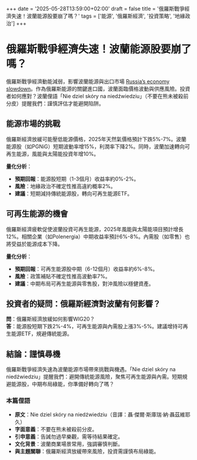 +++
date = '2025-05-28T13:59:00+02:00'
draft = false
title = '俄羅斯戰爭經濟失速！波蘭能源股要崩了嗎？'
tags = ['能源', '俄羅斯經濟', '投資策略', '地緣政治']
+++

# 俄羅斯戰爭經濟失速！波蘭能源股要崩了嗎？

俄羅斯戰爭經濟動能減弱，影響波蘭能源與出口市場 [Russia’s economy slowdown](https://www.bankier.pl/wiadomosc/FT-gospodarka-wojenna-Putina-traci-impet-8950073.html)。作為俄羅斯能源的關鍵進口國，波蘭面臨價格波動與供應風險。投資者如何應對？波蘭俚語「Nie dziel skóry na niedźwiedziu」（不要在熊未被殺前分皮）提醒我們：謹慎評估才能避開陷阱。

## 能源市場的挑戰
俄羅斯經濟放緩可能壓低能源價格，2025年天然氣價格預計下跌5%-7%。波蘭能源股（如PGNiG）短期波動率增15%，利潤率下降2%。同時，波蘭加速轉向可再生能源，風能與太陽能投資年增10%。

**量化分析**：
- **預期回報**：能源股短期（1-3個月）收益率約0%-2%。
- **風險**：地緣政治不確定性推高違約概率2%。
- **建議**：短期減持傳統能源股，轉向可再生能源ETF。

## 可再生能源的機會
俄羅斯經濟疲軟促使波蘭投資可再生能源，2025年風能與太陽能項目預計增長12%。相關企業（如Polenergia）中期收益率預計6%-8%。內需股（如零售）也將受益於能源成本下降。

**量化分析**：
- **預期回報**：可再生能源股中期（6-12個月）收益率約6%-8%。
- **風險**：政策補貼不確定性推高波動率7%。
- **建議**：中期布局可再生能源與零售股，對沖風險以穩健資產。

## 投資者的疑問：俄羅斯經濟對波蘭有何影響？
**問**：俄羅斯經濟放緩如何影響WIG20？  
**答**：能源股短期下跌2%-4%，可再生能源與內需股上漲3%-5%。建議增持可再生能源ETF，規避傳統能源。

## 結論：謹慎尋機
俄羅斯戰爭經濟失速為波蘭能源市場帶來挑戰與機遇。「Nie dziel skóry na niedźwiedziu」提醒我們：避開傳統能源風險，聚焦可再生能源與內需。短期規避能源股，中期布局綠能，你準備好轉向了嗎？

### 本篇俚語
- **原文**：Nie dziel skóry na niedźwiedziu（音譯：聶·傑爾·斯庫瑞·納·聶茲維耶久）
- **字面意義**：不要在熊未被殺前分皮。
- **引申意義**：告誡勿過早樂觀，需等待結果確定。
- **文化背景**：波蘭商業場景常用，強調審慎判斷。
- **與主題關聯**：俄羅斯經濟放緩帶來風險，投資需謹慎布局綠能。
```